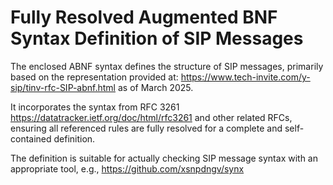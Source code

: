 # Fully Resolved Augmented BNF Syntax Definition of SIP Messages

The enclosed ABNF syntax defines the structure of SIP messages,
primarily based on the representation provided at:
https://www.tech-invite.com/y-sip/tinv-rfc-SIP-abnf.html as of March
2025.

It incorporates the syntax from RFC 3261
https://datatracker.ietf.org/doc/html/rfc3261 and other related RFCs,
ensuring all referenced rules are fully resolved for a complete and
self-contained definition.

The definition is suitable for actually checking SIP message syntax
with an appropriate tool, e.g., https://github.com/xsnpdngv/synx
